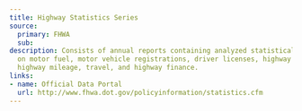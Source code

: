 ```yaml
---
title: Highway Statistics Series
source:
  primary: FHWA
  sub: 
description: Consists of annual reports containing analyzed statistical information
  on motor fuel, motor vehicle registrations, driver licenses, highway user taxation,
  highway mileage, travel, and highway finance.
links:
- name: Official Data Portal
  url: http://www.fhwa.dot.gov/policyinformation/statistics.cfm
---
```

